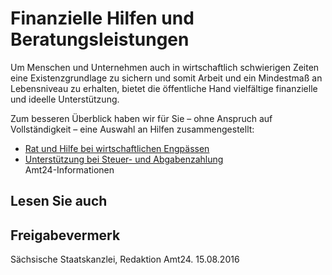 # Finanzielle Hilfen und Beratungsleistungen

Um Menschen und Unternehmen auch in wirtschaftlich schwierigen Zeiten eine Existenzgrundlage zu sichern und somit Arbeit und ein Mindestmaß an Lebensniveau zu erhalten, bietet die öffentliche Hand vielfältige finanzielle und ideelle Unterstützung.

Zum besseren Überblick haben wir für Sie – ohne Anspruch auf Vollständigkeit – eine Auswahl an Hilfen zusammengestellt:

* [Rat und Hilfe bei wirtschaftlichen Engpässen](https://amt24dev.sachsen.de/zufi/lebenslagen/5000404)
* [Unterstützung bei Steuer- und Abgabenzahlung](https://amt24dev.sachsen.de/zufi/lebenslagen/5000137)  
  Amt24-Informationen

## Lesen Sie auch

## Freigabevermerk

Sächsische Staatskanzlei, Redaktion Amt24. 15.08.2016
